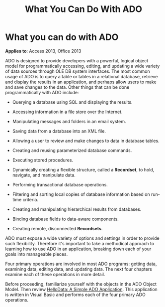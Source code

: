 ﻿---
title: What You Can Do With ADO
TOCTitle: What You Can Do With ADO
ms:assetid: 98246cb0-aec6-6a77-c953-85895ad83a5d
ms:mtpsurl: https://msdn.microsoft.com/library/JJ249681(v=office.15)
ms:contentKeyID: 48546483
ms.date: 09/18/2015
mtps_version: v=office.15
---

# What you can do with ADO


**Applies to**: Access 2013, Office 2013

ADO is designed to provide developers with a powerful, logical object model for programmatically accessing, editing, and updating a wide variety of data sources through OLE DB system interfaces. The most common usage of ADO is to query a table or tables in a relational database, retrieve and display the results in an application, and perhaps allow users to make and save changes to the data. Other things that can be done programmatically with ADO include:

- Querying a database using SQL and displaying the results.

- Accessing information in a file store over the Internet.

- Manipulating messages and folders in an email system.

- Saving data from a database into an XML file.

- Allowing a user to review and make changes to data in database tables.

- Creating and reusing parameterized database commands.

- Executing stored procedures.

- Dynamically creating a flexible structure, called a **Recordset**, to hold, navigate, and manipulate data.

- Performing transactional database operations.

- Filtering and sorting local copies of database information based on run-time criteria.

- Creating and manipulating hierarchical results from databases.

- Binding database fields to data-aware components.

- Creating remote, disconnected **Recordsets**.

ADO must expose a wide variety of options and settings in order to provide such flexibility. Therefore it's important to take a methodical approach to learning how to use ADO in an application, breaking down each of your goals into manageable pieces.

Four primary operations are involved in most ADO programs: getting data, examining data, editing data, and updating data. The next four chapters examine each of these operations in more detail.

Before proceeding, familiarize yourself with the objects in the ADO Object Model. Then review [HelloData: A Simple ADO Application](hellodata-a-simple-ado-application.md). This application is written in Visual Basic and performs each of the four primary ADO operations.

